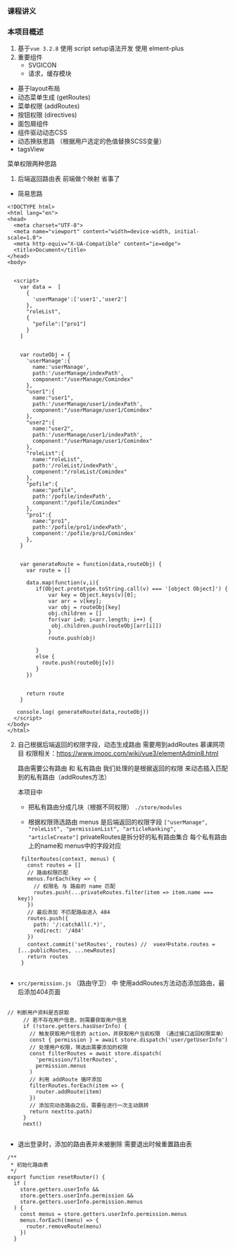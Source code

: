### 课程讲义


### 本项目概述

1. 基于`vue 3.2.8` 使用 script setup语法开发 使用 elment-plus 
2. 重要组件
	- SVGICON 
	- 请求，缓存模块
  - 基于layout布局
  - 动态菜单生成 (getRoutes)
  - 菜单权限 (addRoutes)
  - 按钮权限 (directives)
  - 面包屑组件
  - 组件驱动动态CSS
  - 动态换肤思路 （根据用户选定的色值替换SCSS变量）
  - tagsView 


菜单权限两种思路

1. 后端返回路由表  前端做个映射 省事了

- 简易思路
```
<!DOCTYPE html>
<html lang="en">
<head>
  <meta charset="UTF-8">
  <meta name="viewport" content="width=device-width, initial-scale=1.0">
  <meta http-equiv="X-UA-Compatible" content="ie=edge">
  <title>Document</title>
</head>
<body>
  

  <script>
    var data =  [
      {
        'userManage':['user1','user2']
      },
      "roleList",
      {
        "pofile":["pro1"]
      }
    ]  


    var routeObj = {
      'userManage':{
        name:'userManage',
        path:'/userManage/indexPath',
        component:"/userManage/Comindex"
      },
      "user1":{
        name:"user1",
        path:'/userManage/user1/indexPath',
        component:"/userManage/user1/Comindex"
      },
      "user2":{
        name:"user2",
        path:'/userManage/user1/indexPath',
        component:"/userManage/user1/Comindex"
      },
      "roleList":{
        name:"roleList",
        path:'/roleList/indexPath',
        component:"/roleList/Comindex"
      },
      "pofile":{
        name:"pofile",
        path:'/pofile/indexPath',
        component:"/pofile/Comindex"
      },
      "pro1":{
        name:"pro1",
        path:'/pofile/pro1/indexPath',
        component:'/pofile/pro1/Comindex'
      },
    }


    var generateRoute = function(data,routeObj) {
      var route = []

      data.map(function(v,i){
         if(Object.prototype.toString.call(v) === '[object Object]') {
             var key = Object.keys(v)[0];
             var arr = v[key];
             var obj = routeObj[key]
             obj.children = []
             for(var i=0; i<arr.length; i++) {
              obj.children.push(routeObj[arr[i]])
             }
             route.push(obj)

         }
         else {
           route.push(routeObj[v])
         }
      })


      return route
    }

   console.log( generateRoute(data,routeObj))
  </script>
</body>
</html>

```


2. 自己根据后端返回的权限字段，动态生成路由  需要用到addRoutes
   慕课网项目 权限相关：https://www.imooc.com/wiki/vue3/elementAdmin8.html

   路由需要公有路由 和 私有路由  我们处理的是根据返回的权限 来动态插入匹配到的私有路由（addRoutes方法）

   本项目中  
   - 把私有路由分成几块（根据不同权限） `./store/modules`

   - 根据权限筛选路由 menus 是后端返回的权限字段 `["userManage", "roleList", "permissionList", "articleRanking", "articleCreate"]`
     privateRoutes是拆分好的私有路由集合 每个私有路由上的name和 menus中的字段对应
   ```
    filterRoutes(context, menus) {
      const routes = []
      // 路由权限匹配
      menus.forEach(key => {
        // 权限名 与 路由的 name 匹配
        routes.push(...privateRoutes.filter(item => item.name === key))
      })
      // 最后添加 不匹配路由进入 404
      routes.push({
        path: '/:catchAll(.*)',
        redirect: '/404'
      })
      context.commit('setRoutes', routes) //  vuex中state.routes = [...publicRoutes, ...newRoutes]
      return routes
    }


   ```
 - `src/permission.js` （路由守卫） 中 使用addRoutes方法动态添加路由，最后添加404页面
 ```

// 判断用户资料是否获取
      // 若不存在用户信息，则需要获取用户信息
      if (!store.getters.hasUserInfo) {
        // 触发获取用户信息的 action，并获取用户当前权限 （通过接口返回权限菜单）
        const { permission } = await store.dispatch('user/getUserInfo')
        // 处理用户权限，筛选出需要添加的权限
        const filterRoutes = await store.dispatch(
          'permission/filterRoutes',
          permission.menus
        )
        // 利用 addRoute 循环添加
        filterRoutes.forEach(item => {
          router.addRoute(item)
        })
        // 添加完动态路由之后，需要在进行一次主动跳转
        return next(to.path)
      }
      next()


 ```


- 退出登录时，添加的路由表并未被删除 需要退出时候重置路由表

```
/**
 * 初始化路由表
 */
export function resetRouter() {
  if (
    store.getters.userInfo &&
    store.getters.userInfo.permission &&
    store.getters.userInfo.permission.menus
  ) {
    const menus = store.getters.userInfo.permission.menus
    menus.forEach((menu) => {
      router.removeRoute(menu)
    })
  }


```